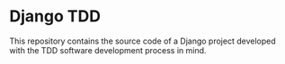 Django TDD
==========

This repository contains the source code of a Django project developed with the TDD software
development process in mind.
